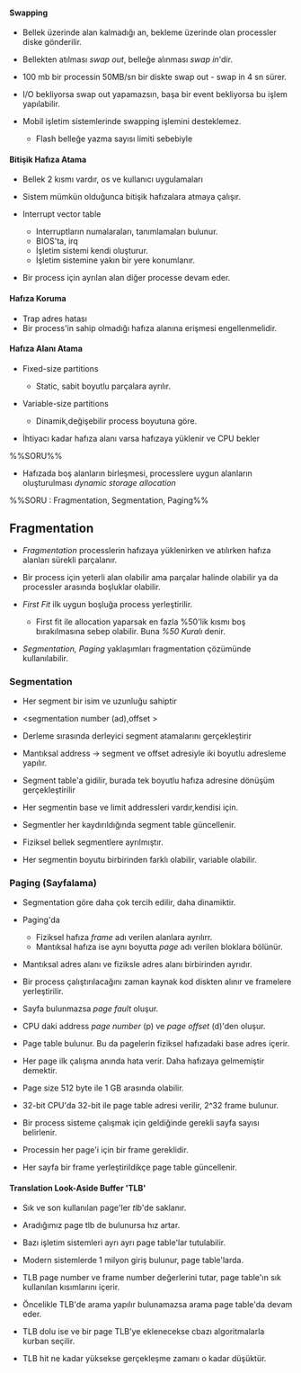 #### Swapping 
- Bellek üzerinde alan kalmadığı an, bekleme üzerinde olan processler diske gönderilir.
- Bellekten atılması *swap out*, belleğe alınması *swap in*'dir.

- 100 mb bir processin 50MB/sn bir diskte swap out - swap in 4 sn sürer.
- I/O bekliyorsa swap out yapamazsın, başa bir event bekliyorsa bu işlem yapılabilir.

- Mobil işletim sistemlerinde swapping işlemini desteklemez.
	- Flash belleğe yazma sayısı limiti sebebiyle

####  Bitişik Hafıza Atama
- Bellek 2 kısmı vardır, os ve kullanıcı uygulamaları
- Sistem mümkün olduğunca bitişik hafızalara atmaya çalışır.

- Interrupt vector table
	- Interruptların numalaraları, tanımlamaları bulunur.
	- BIOS'ta, irq
	- İşletim sistemi kendi oluşturur.
	- İşletim sistemine yakın bir yere konumlanır.

- Bir process için ayrılan alan diğer processe devam eder.

#### Hafıza Koruma
- Trap adres hatası
- Bir process'in sahip olmadığı hafıza alanına erişmesi engellenmelidir.

#### Hafıza Alanı Atama
- Fixed-size partitions
	- Static, sabit boyutlu parçalara ayrılır.
- Variable-size partitions          
	- Dinamik,değişebilir process boyutuna göre.

- İhtiyacı kadar hafıza alanı varsa hafızaya yüklenir ve CPU bekler

%%SORU%%
- Hafızada boş alanların birleşmesi, processlere uygun alanların oluşturulması *dynamic storage allocation*

%%SORU : Fragmentation, Segmentation, Paging%%
## Fragmentation
- *Fragmentation* processlerin hafızaya yüklenirken ve atılırken hafıza alanları sürekli parçalanır.
- Bir process için yeterli alan olabilir ama parçalar halinde olabilir ya da processler arasında boşluklar olabilir.

- *First Fit* ilk uygun boşluğa process yerleştirilir.
	- First fit ile allocation yaparsak en fazla %50'lik kısmı boş bırakılmasına sebep olabilir. Buna *%50 Kuralı* denir.
- *Segmentation, Paging* yaklaşımları fragmentation çözümünde kullanılabilir.

### Segmentation
- Her segment bir isim ve uzunluğu sahiptir
- <segmentation number (ad),offset >
- Derleme sırasında derleyici segment atamalarını gerçekleştirir

- Mantıksal address -> segment ve offset adresiyle iki boyutlu adresleme yapılır.
- Segment table'a gidilir, burada tek boyutlu hafıza adresine dönüşüm gerçekleştirilir

- Her segmentin base ve limit addressleri vardır,kendisi için.
- Segmentler her kaydırıldığında segment table güncellenir.

- Fiziksel bellek segmentlere ayrılmıştır.
- Her segmentin boyutu birbirinden farklı olabilir, variable olabilir.

### Paging (Sayfalama)
- Segmentation göre daha çok tercih edilir, daha dinamiktir.

- Paging'da
	- Fiziksel hafıza *frame* adı verilen alanlara ayrılırr.
	- Mantıksal hafıza ise aynı boyutta *page* adı verilen bloklara bölünür.

- Mantıksal adres alanı ve fiziksle adres alanı birbirinden ayrıdır.
- Bir process çalıştırılacağını zaman kaynak kod diskten alınır ve framelere yerleştirilir.
- Sayfa bulunmazsa *page fault* oluşur.

- CPU daki address *page number* (p) ve *page offset* (d)'den oluşur.
- Page table bulunur. Bu da pagelerin fiziksel hafızadaki base adres içerir.
- Her page ilk çalışma anında hata verir. Daha hafızaya gelmemiştir demektir.

- Page size 512 byte ile 1 GB arasında olabilir.
- 32-bit CPU'da 32-bit  ile page table adresi verilir, 2^32 frame bulunur.
- Bir process sisteme çalışmak için geldiğinde gerekli sayfa sayısı belirlenir.
- Processin her page'i için bir frame gereklidir.

- Her sayfa bir frame yerleştirildikçe page table güncellenir.

#### Translation Look-Aside Buffer 'TLB'
- Sık ve son kullanılan page'ler *tlb*'de saklanır.
- Aradığımız page tlb de bulunursa hız artar.

- Bazı işletim sistemleri ayrı ayrı page table'lar tutulabilir.
- Modern sistemlerde 1 milyon giriş bulunur, page table'larda.

- TLB page number ve frame number değerlerini tutar, page table'ın sık kullanılan kısımlarını içerir.
- Öncelikle TLB'de arama yapılır bulunamazsa arama page table'da devam eder.

- TLB dolu ise ve bir page TLB'ye eklenecekse cbazı algoritmalarla kurban seçilir.
- TLB hit ne kadar yüksekse gerçekleşme zamanı o kadar düşüktür.